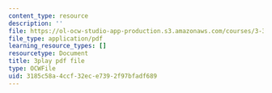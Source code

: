 ```yaml
---
content_type: resource
description: ''
file: https://ol-ocw-studio-app-production.s3.amazonaws.com/courses/3-320-atomistic-computer-modeling-of-materials-sma-5107-spring-2005/3185c58a4ccf32ece7392f97bfadf689_gQ1YPzcHZqo.pdf
file_type: application/pdf
learning_resource_types: []
resourcetype: Document
title: 3play pdf file
type: OCWFile
uid: 3185c58a-4ccf-32ec-e739-2f97bfadf689
---
```

